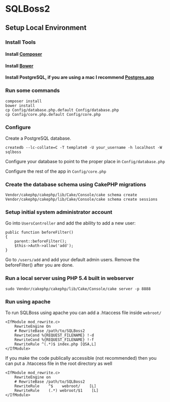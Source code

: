 SQLBoss2
========


## Setup Local Environment 

### Install Tools

#### Install [Composer](http://getcomposer.org)
#### Install [Bower](http://bower.io/#installing-bower)
#### Install PostgreSQL, if you are using a mac I recommend [Postgres.app](http://postgresapp.com/)

### Run some commands

```
composer install
bower install
cp Config/database.php.default Config/database.php
cp Config/core.php.default Config/core.php
```

### Configure

Create a PostgreSQL database.

```
createdb --lc-collate=C -T template0 -U your_username -h localhost -W sqlboss
```

Configure your database to point to the proper place in ```Config/database.php```

Configure the rest of the app in ```Config/core.php```

### Create the database schema using CakePHP migrations

```
Vendor/cakephp/cakephp/lib/Cake/Console/cake schema create
Vendor/cakephp/cakephp/lib/Cake/Console/cake schema create sessions
```

### Setup initial system administrator account

Go into ```UsersController``` and add the ability to add a new user:


```
public function beforeFilter()
{
    parent::beforeFilter();
    $this->Auth->allow('add');
}
```

Go to ```/users/add``` and add your default admin users. Remove the beforeFilter() after you are done.

### Run a local server using PHP 5.4 built in webserver

```
sudo Vendor/cakephp/cakephp/lib/Cake/Console/cake server -p 8888
```

### Run using apache

To run SQLBoss using apache you can add a .htaccess file inside ```webroot/```

```
<IfModule mod_rewrite.c>
    RewriteEngine On
    # RewriteBase /path/to/SQLBoss2
    RewriteCond %{REQUEST_FILENAME} !-d
    RewriteCond %{REQUEST_FILENAME} !-f
    RewriteRule ^(.*)$ index.php [QSA,L]
</IfModule>
```

If you make the code publically accessible (not recommended) then you can put a .htaccess file in the root directory as well

```
<IfModule mod_rewrite.c>
    RewriteEngine on
    # RewriteBase /path/to/SQLBoss2
    RewriteRule    ^$    webroot/    [L]
    RewriteRule    (.*) webroot/$1    [L]
</IfModule>
```
